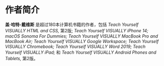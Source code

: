 # 作者简介

**盖·哈特-戴维斯** 是超过180本计算机书籍的作者，包括 *Teach Yourself VISUALLY HTML and CSS,* 第2版; *Teach Yourself VISUALLY iPhone 14; macOS Sonoma For Dummies; Teach Yourself VISUALLY MacBook Pro and MacBook Air; Teach Yourself VISUALLY Google Workspace; Teach Yourself VISUALLY Chromebook; Teach Yourself VISUALLY Word 2019; Teach Yourself VISUALLY iPad;* 和 *Teach Yourself VISUALLY Android Phones and Tablets,* 第2版。
